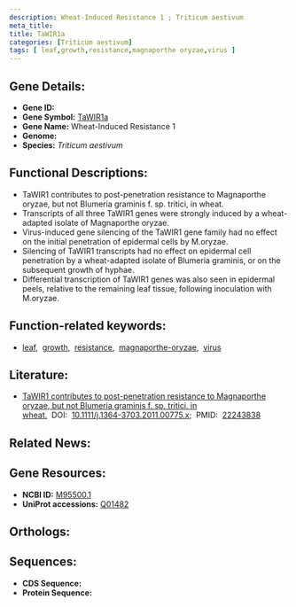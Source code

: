 ```yaml
---
description: Wheat-Induced Resistance 1 ; Triticum aestivum
meta_title:
title: TaWIR1a
categories: [Triticum aestivum]
tags: [ leaf,growth,resistance,magnaporthe oryzae,virus ]
---
```


## Gene Details:
- **Gene ID:** []()
- **Gene Symbol:** <u>TaWIR1a</u>
- **Gene Name:** Wheat-Induced Resistance 1
- **Genome:** 
- **Species:** *Triticum aestivum*

## Functional Descriptions:
   - TaWIR1 contributes to post-penetration resistance to Magnaporthe oryzae, but not Blumeria graminis f. sp. tritici, in wheat.
   - Transcripts of all three TaWIR1 genes were strongly induced by a wheat-adapted isolate of Magnaporthe oryzae.
   - Virus-induced gene silencing of the TaWIR1 gene family had no effect on the initial penetration of epidermal cells by M.oryzae.
   - Silencing of TaWIR1 transcripts had no effect on epidermal cell penetration by a wheat-adapted isolate of Blumeria graminis, or on the subsequent growth of hyphae.
   - Differential transcription of TaWIR1 genes was also seen in epidermal peels, relative to the remaining leaf tissue, following inoculation with M.oryzae.

## Function-related keywords:
   - [leaf](/tags/leaf/),&nbsp;&nbsp;[growth](/tags/growth/),&nbsp;&nbsp;[resistance](/tags/resistance/),&nbsp;&nbsp;[magnaporthe-oryzae](/tags/magnaporthe-oryzae/),&nbsp;&nbsp;[virus](/tags/virus/)

## Literature:
   - [TaWIR1 contributes to post-penetration resistance to Magnaporthe oryzae, but not Blumeria graminis f. sp. tritici, in wheat.](https://www.doi.org/10.1111/j.1364-3703.2011.00775.x)&nbsp;&nbsp;DOI:&nbsp;&nbsp;[10.1111/j.1364-3703.2011.00775.x](https://www.doi.org/10.1111/j.1364-3703.2011.00775.x);&nbsp;&nbsp;PMID:&nbsp;&nbsp;[22243838](https://pubmed.ncbi.nlm.nih.gov/22243838/)

## Related News:

## Gene Resources:
- **NCBI ID:**  [M95500.1](https://www.ncbi.nlm.nih.gov/search/all/?term=M95500.1)
- **UniProt accessions:**  [Q01482](https://www.uniprot.org/uniprotkb/Q01482/entry)

## Orthologs:

## Sequences:
- **CDS Sequence:**
- **Protein Sequence:**
